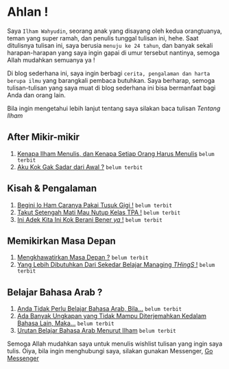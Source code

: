 # Ahlan !

Saya `Ilham Wahyudin`, seorang anak yang disayang oleh kedua orangtuanya, teman yang super ramah, dan penulis tunggal tulisan ini, hehe. Saat ditulisnya tulisan ini, saya berusia `menuju ke 24 tahun`, dan banyak sekali harapan-harapan yang saya ingin gapai di umur tersebut nantinya, semoga Allah mudahkan semuanya ya !

Di blog sederhana ini, saya ingin berbagi `cerita, pengalaman dan harta berupa ilmu` yang barangkali pembaca butuhkan. Saya berharap, semoga tulisan-tulisan yang saya muat di blog sederhana ini bisa bermanfaat bagi Anda dan orang lain. 

Bila ingin mengetahui lebih lanjut tentang saya silakan baca tulisan *Tentang Ilham*

## After Mikir-mikir
1. [Kenapa Ilham Menulis, dan Kenapa Setiap Orang Harus Menulis](#) `belum terbit`
2. [Aku Kok Gak Sadar dari Awal ?](#) `belum terbit`

## Kisah & Pengalaman
1. [Begini lo Ham Caranya Pakai Tusuk Gigi !](#) `belum terbit`
2. [Takut Setengah Mati Mau Nutup Kelas TPA !](#) `belum terbit`
3. [Ini Adek Kita Ini Kok Berani Bener _ya_ !](#) `belum terbit`

## Memikirkan Masa Depan
1. [Mengkhawatirkan Masa Depan ?](#) `belum terbit`
2. [Yang Lebih Dibutuhkan Dari Sekedar Belajar Managing _THingS_ !](#) `belum terbit`

## Belajar Bahasa Arab ?
1. [Anda Tidak Perlu Belajar Bahasa Arab, Bila...](#) `belum terbit`
2. [Ada Banyak Ungkapan yang Tidak Mampu Diterjemahkan Kedalam Bahasa Lain, Maka...](#) `belum terbit`
3. [Urutan Belajar Bahasa Arab Menurut Ilham](#) `belum terbit`

Semoga Allah mudahkan saya untuk menulis wishlist tulisan yang ingin saya tulis. Oiya, bila ingin menghubungi saya, silakan gunakan Messenger, [Go Messenger](https://www.messenger.com/t/hams.rmdhn)

